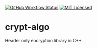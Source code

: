 [![GitHub Workflow Status](https://img.shields.io/github/workflow/status/ashwinn76/crypt-algo/build_action?style=plastic)](https://github.com/ashwinn76/crypt-algo/actions?query=workflow%3Abuild_action) [![MIT Licensed](https://img.shields.io/badge/license-MIT-blue.svg?style=plastic)](LICENSE.txt)

# crypt-algo #

Header only encryption library in C++
